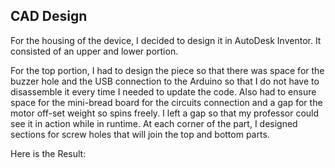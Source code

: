## CAD Design

For the housing of the device, I decided to design it in AutoDesk Inventor. It consisted of an upper and lower portion.

For the top portion, I had to design the piece so that there was space for the buzzer hole and the USB connection to the Arduino so that I do not have to disassemble it every time I needed to update the code. Also had to ensure space for the mini-bread board for the circuits connection and a gap for the motor off-set weight so spins freely. I left a gap so that my professor could see it in action while in runtime. At each corner of the part, I designed sections for screw holes that will join the top and bottom parts.

Here is the Result:
![]()
